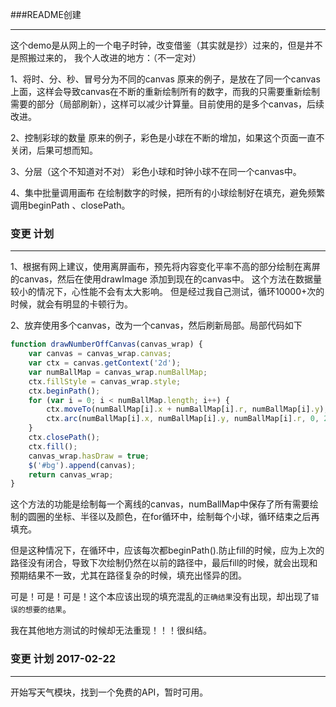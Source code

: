 ###README创建
***
这个demo是从网上的一个电子时钟，改变借鉴（其实就是抄）过来的，但是并不是照搬过来的，
我个人改进的地方：（不一定对）

1、将时、分、秒、冒号分为不同的canvas
   原来的例子，是放在了同一个canvas上面，这样会导致canvas在不断的重新绘制所有的数字，而我的只需要重新绘制需要的部分（局部刷新），这样可以减少计算量。目前使用的是多个canvas，后续改进。

2、控制彩球的数量
   原来的例子，彩色是小球在不断的增加，如果这个页面一直不关闭，后果可想而知。

3、分层（这个不知道对不对）
   彩色小球和时钟小球不在同一个canvas中。

4、集中批量调用画布
   在绘制数字的时候，把所有的小球绘制好在填充，避免频繁调用beginPath 、closePath。

### 变更 计划
***
1、根据有网上建议，使用离屏画布，预先将内容变化平率不高的部分绘制在离屏的canvas，然后在使用drawImage 添加到现在的canvas中。
	这个方法在数据量较小的情况下，心性能不会有太大影响。
	但是经过我自己测试，循环10000+次的时候，就会有明显的卡顿行为。

2、放弃使用多个canvas，改为一个canvas，然后刷新局部。局部代码如下 

``` javascript
function drawNumberOffCanvas(canvas_wrap) {
    var canvas = canvas_wrap.canvas;
    var ctx = canvas.getContext('2d');
    var numBallMap = canvas_wrap.numBallMap;
    ctx.fillStyle = canvas_wrap.style;
    ctx.beginPath();
    for (var i = 0; i < numBallMap.length; i++) {
        ctx.moveTo(numBallMap[i].x + numBallMap[i].r, numBallMap[i].y);
        ctx.arc(numBallMap[i].x, numBallMap[i].y, numBallMap[i].r, 0, 2 * Math.PI);
    }
    ctx.closePath();
    ctx.fill();
    canvas_wrap.hasDraw = true;
    $('#bg').append(canvas);
    return canvas_wrap;
}
```
这个方法的功能是绘制每一个离线的canvas，numBallMap中保存了所有需要绘制的圆圈的坐标、半径以及颜色，在for循环中，绘制每个小球，循环结束之后再填充。

但是这种情况下，在循环中，应该每次都beginPath().防止fill的时候，应为上次的路径没有闭合，导致下次绘制仍然在以前的路径中，最后fill的时候，就会出现和预期结果不一致，尤其在路径复杂的时候，填充出怪异的团。

可是！可是！可是！这个本应该出现的填充混乱的`正确结果`没有出现，却出现了`错误的想要的结果`。

我在其他地方测试的时候却无法重现！！！很纠结。

### 变更 计划 2017-02-22
***
开始写天气模块，找到一个免费的API，暂时可用。

